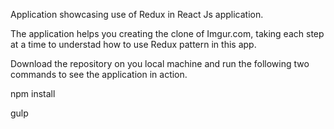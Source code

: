  Application showcasing use of Redux in React Js application.
 
 The application helps you creating the clone of Imgur.com, taking each step at a time to understad how to use Redux pattern in this app.

Download the repository on you local machine and run the following two commands to see the application in action.

npm install

gulp
